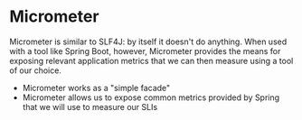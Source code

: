 # Micrometer
Micrometer is similar to SLF4J: by itself it doesn't do anything. When used with a tool like Spring Boot, however, 
Micrometer provides the means for exposing relevant application metrics that we can then measure using a tool of
our choice.
- Micrometer works as a "simple facade" 
- Micrometer allows us to expose common metrics provided by Spring that we will use to measure our SLIs